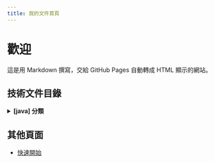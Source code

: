 ```yaml
---
title: 我的文件首頁
---
```


# 歡迎
這是用 Markdown 撰寫，交給 GitHub Pages 自動轉成 HTML 顯示的網站。

<!--生成區域Start-->
## 技術文件目錄

<details>
<summary><strong>[java] 分類</strong></summary>

- **[[java] 多端口接收請求](java/多端口接收請求/index.md)**
  - 關鍵字: `spring boot`, `undertow`, `port設定`
- **[[java] 必填欄位檢查](java/必填欄位檢查/index.md)**
  - 關鍵字: `spring boot`, `spring-validation`, `必填欄位`

</details>


<!--生成區域End-->

## 其他頁面
- [快速開始](guide.md)
